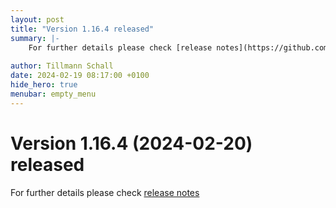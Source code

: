 ```yaml
---
layout: post
title: "Version 1.16.4 released"
summary: |-
    For further details please check [release notes](https://github.com/anaptecs/jeaf-generator/releases/tag/v1.16.4)
    
author: Tillmann Schall
date: 2024-02-19 08:17:00 +0100
hide_hero: true
menubar: empty_menu
---
```


# Version 1.16.4 (2024-02-20) released

For further details please check [release notes](https://github.com/anaptecs/jeaf-generator/releases/tag/v1.16.4)
